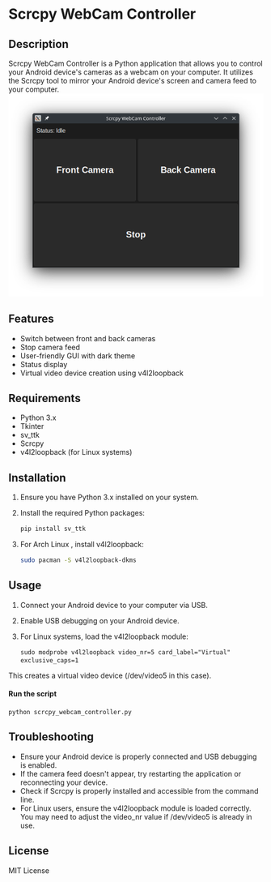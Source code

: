 # Scrcpy WebCam Controller

## Description

Scrcpy WebCam Controller is a Python application that allows you to control your Android device's cameras as a webcam on your computer. It utilizes the Scrcpy tool to mirror your Android device's screen and camera feed to your computer. 	
![Software's Look](window.png)
## Features

- Switch between front and back cameras
- Stop camera feed
- User-friendly GUI with dark theme
- Status display
- Virtual video device creation using v4l2loopback

## Requirements

- Python 3.x
- Tkinter
- sv_ttk
- Scrcpy
- v4l2loopback (for Linux systems)

## Installation

1. Ensure you have Python 3.x installed on your system.

2. Install the required Python packages:

   ```bash
   pip install sv_ttk
3. For Arch Linux , install v4l2loopback:

    ```bash
    sudo pacman -S v4l2loopback-dkms
## Usage

1. Connect your Android device to your computer via USB.
2. Enable USB debugging on your Android device.
3. For Linux systems, load the v4l2loopback module: 

   ```
   sudo modprobe v4l2loopback video_nr=5 card_label="Virtual" exclusive_caps=1
   ```

This creates a virtual video device (/dev/video5 in this case).

#### Run the script
   ```
   python scrcpy_webcam_controller.py
   ```
## Troubleshooting

- Ensure your Android device is properly connected and USB debugging is enabled.
- If the camera feed doesn't appear, try restarting the application or reconnecting your device.
- Check if Scrcpy is properly installed and accessible from the command line.
- For Linux users, ensure the v4l2loopback module is loaded correctly. You may need to adjust the video_nr value if /dev/video5 is already in use.

## License

MIT License
